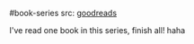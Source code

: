 #book-series 
src: [goodreads](https://www.goodreads.com/series/257241-a-student-s-guide)

I've read one book in this series, finish all! haha